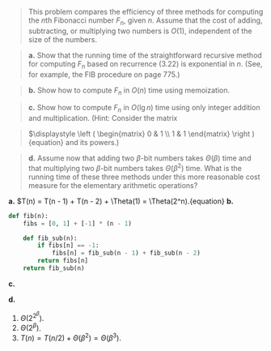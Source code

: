 
> This problem compares the efficiency of three methods for computing the $n$th Fibonacci number $F_n$, given $n$. Assume that the cost of adding, subtracting, or multiplying two numbers is $O(1)$, independent of the size of the numbers.

> **a.** Show that the running time of the straightforward recursive method for computing $F_n$ based on recurrence (3.22) is exponential in $n$. (See, for example, the FIB procedure on page 775.)

> **b.** Show how to compute $F_n$ in $O(n)$ time using memoization.

> **c.** Show how to compute $F_n$ in $O(\lg n)$ time using only integer addition and multiplication.
(Hint: Consider the matrix

> $\displaystyle \left (
\begin{matrix}
0 & 1 \\\\
1 & 1
\end{matrix}
\right )
{equation}
> and its powers.)

> **d.** Assume now that adding two $\beta$-bit numbers takes $\Theta(\beta)$ time and that multiplying two $\beta$-bit numbers takes $\Theta(\beta^2)$ time. What is the running time of these three methods under this more reasonable cost measure for the elementary arithmetic operations?

**a.** $T(n) = T(n - 1) + T(n - 2) + \Theta(1) = \Theta(2^n).{equation}
**b.**
```python
def fib(n):
    fibs = [0, 1] + [-1] * (n - 1)

    def fib_sub(n):
        if fibs[n] == -1:
            fibs[n] = fib_sub(n - 1) + fib_sub(n - 2)
        return fibs[n]
    return fib_sub(n)
```
**c.**

**d.**

1. $\Theta(2^{2^\beta})$.
2. $\Theta(2^\beta)$.
3. $T(n) = T(n / 2) + \Theta(\beta^2) = \Theta(\beta^3)$.

